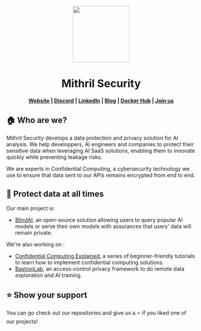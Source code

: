 <p align="center">
  <a href="https://collective.github.io/">
    <img width="150px" src="https://cdn.welcometothejungle.co/uploads/website/logo/8846/164874/b2c69dea-2f27-4f66-82a1-c503dbc27a3d.png">
  </a>
</p>
<h1 align="center">Mithril Security</h1>

<h4 align="center">
  <a href="https://www.mithrilsecurity.io">Website</a> |
  <a href="https://discord.gg/TxEHagpWd4">Discord</a> |
  <a href="https://www.linkedin.com/company/mithril-security-company/">LinkedIn</a> |
  <a href="https://blog.mithrilsecurity.io/">Blog</a> |
  <a href="https://hub.docker.com/u/mithrilsecuritysas">Docker Hub</a> | 
  <a href="https://mithril-security.welcomekit.co/">Join us</a>
</h4>


## 🏠 Who are we?

Mithril Security develops a data protection and privacy solution for AI analysis. We help developpers, AI engineers and companies to protect their sensitive data when leveraging AI SaaS solutions, enabling them to innovate quickly while preventing leakage risks. 

We are experts in Confidential Computing, a cybersecurity technology we use to ensure that data sent to our APIs remains encrypted from end to end.

## 🔐 Protect data at all times

Our main project is: 
- [BlindAI](https://github.com/mithril-security/blindai), an open-source solution allowing users to query popular AI models or serve their own models with assurances that users' data will remain private. 

We're also working on : 
- [Confidential Computing Explained](https://github.com/mithril-security/Confidential_Computing_Explained), a series of beginner-friendly tutorials to learn how to implement confidential computing solutions.
- [BastionLab](https://github.com/mithril-security/bastionlab), an access-control privacy framework to do remote data exploration and AI training.

## ⭐ Show your support

You can go check out our repositories and give us a ⭐️ if you liked one of our projects!
